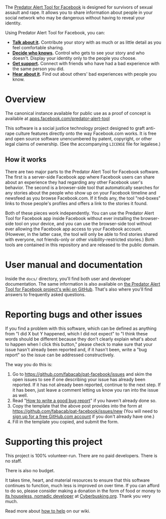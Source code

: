 The [Predator Alert Tool for Facebook](https://apps.facebook.com/predator-alert-tool/) is designed for survivors of sexual assault and rape. It allows you to share information about people in your social network who may be dangerous without having to reveal your identity.

Using Predator Alert Tool for Facebook, you can:

* **[Talk about it](https://github.com/fabacab/pat-facebook/wiki/User-Manual:Talk-About-It).** Contribute your story with as much or as little detail as you feel comfortable sharing.
* **[Decide who knows](https://github.com/fabacab/pat-facebook/wiki/User-Manual:Decide-Who-Knows).** Control who gets to see your story and who doesn't. Display your identity only to the people you choose.
* **[Get support](https://github.com/fabacab/pat-facebook/wiki/User-Manual:Get-Support).** Connect with friends who have had a bad experience with the same person you did.
* **[Hear about it](https://github.com/fabacab/pat-facebook/wiki/User-Manual:Hear-About-It).** Find out about others' bad experiences with people you know.

# Overview

The canonical instance available for public use as a proof of concept is available at [apps.facebook.com/predator-alert-tool](https://apps.facebook.com/predator-alert-tool/)

This software is a social justice technology project designed to graft anti-rape culture features directly onto the way Facebook.com works. It is free and open source software unencumbered by patent, copyright, or other legal claims of ownership. (See the accompanying `LICENSE` file for legalese.)

## How it works

There are two major parts to the Predator Alert Tool for Facebook software. The first is a server-side Facebook app where Facebook users can share about an experience they had regarding any other Facebook user's behavior. The second is a browser-side tool that automatically searches for any stories about the people who show up on your Facebook timeline and newsfeed as you browse Facebook.com. If it finds any, the tool "red-boxes" links to those people's profiles and offers a link to the stories it found.

Both of these pieces work independently. You can use the Predator Alert Tool for Facebook app inside Facebook without ever installing the browser-side tool on your device, and you can use the browser-side tool without ever allowing the Facebook app access to your Facebook account. (However, in the latter case, the tool will only be able to find stories shared with everyone, not friends-only or other visibility-restricted stories.) Both tools are contained in this repository and are released to the public domain.

# User manual and documentation

Inside the `docs/` directory, you'll find both user and developer documentation. The same information is also available on [the Predator Alert Tool for Facebook project's wiki on GitHub](https://github.com/fabacab/pat-facebook/wiki). That's also where you'll find answers to frequently asked questions.

# Reporting bugs and other issues

If you find a problem with this software, which can be defined as anything from "I did X but Y happened, which I did not expect" to "I think these words should be different because they don't clearly explain what's about to happen when I click this button," please check to make sure that your issue hasn't already been reported and, if it hasn't been, write a "bug report" so the issue can be addressed constructively.

The way you do this is:

1. Go to https://github.com/fabacab/pat-facebook/issues and skim the open issues to see if one describing your issue has already been reported. If it has not already been reported, continue to the next step. If it has been, just leave a comment letting us know you ran into the issue as well.
2. Read "[How to write a good bug report](http://noverse.com/blog/2012/06/how-to-write-a-good-bug-report/)" if you haven't already done so.
3. Copy the template that the above post provides into the form at https://github.com/fabacab/pat-facebook/issues/new (You will need to [sign up for a free GitHub.com account](https://github.com/signup/free) if you don't already have one.)
4. Fill in the template you copied, and submit the form.

# Supporting this project

This project is 100% volunteer-run. There are no paid developers. There is no staff.

There is also no budget.

It takes time, heart, and material resources to ensure that this software continues to function, much less is improved on over time. If you can afford to do so, please consider making a donation in the form of food or money to [its houseless, nomadic developer](https://github.com/fabacab/) at [Cyberbusking.org](http://Cyberbusking.org). Thank you very much.

Read more about [how to help](https://github.com/fabacab/pat-facebook/wiki/How-to-help) on our wiki.
